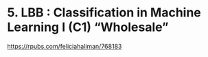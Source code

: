 # 5. LBB : Classification in Machine Learning I (C1) “Wholesale”

https://rpubs.com/feliciahaliman/768183
